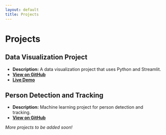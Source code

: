 ```yaml
---
layout: default
title: Projects
---
```


# Projects

## Data Visualization Project
- **Description:** A data visualization project that uses Python and Streamlit.
- **[View on GitHub](https://github.com/Nerd-coderZero/Data_Visualization_Project)**
- **[Live Demo](https://your-streamlit-url)**

## Person Detection and Tracking
- **Description:** Machine learning project for person detection and tracking.
- **[View on GitHub](https://github.com/Nerd-coderZero/Child_Adult_Detection)**

*More projects to be added soon!*
